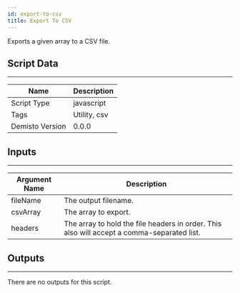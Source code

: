 ```yaml
---
id: export-to-csv
title: Export To CSV
---
```


Exports a given array to a CSV file.
## Script Data
---

| **Name** | **Description** |
| --- | --- |
| Script Type | javascript |
| Tags | Utility, csv |
| Demisto Version | 0.0.0 |

## Inputs
---

| **Argument Name** | **Description** |
| --- | --- |
| fileName | The output filename. |
| csvArray | The array to export. |
| headers | The array to hold the file headers in order.  This also will accept a comma-separated list. |

## Outputs
---
There are no outputs for this script.
